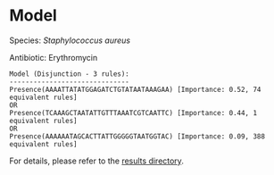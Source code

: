 
# Model

Species: *Staphylococcus aureus*

Antibiotic: Erythromycin

```
Model (Disjunction - 3 rules):
------------------------------
Presence(AAAATTATATGGAGATCTGTATAATAAAGAA) [Importance: 0.52, 74 equivalent rules]
OR
Presence(TCAAAGCTAATATTGTTTAAATCGTCAATTC) [Importance: 0.44, 1 equivalent rules]
OR
Presence(AAAAAATAGCACTTATTGGGGGTAATGGTAC) [Importance: 0.09, 388 equivalent rules]

```

For details, please refer to the [results directory](../../../../../results/scm_b/staphylococcus%20aureus/erythromycin/repeat_8/).

